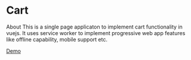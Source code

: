 # Cart

About
This is a single page applicaton to implement cart functionality in vuejs. It uses service worker to implement progressive web app features like offline capability, mobile support etc.

<a href="https://chidambarampg.github.io/cart/">Demo</a>
